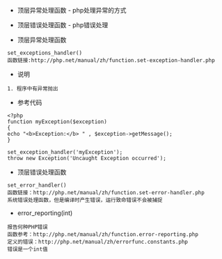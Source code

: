 - 顶层异常处理函数 - php处理异常的方式
- 顶层错误处理函数 - php错误处理

- 顶层异常处理函数
```
set_exceptions_handler()
函数链接:http://php.net/manual/zh/function.set-exception-handler.php
```

- 说明
```
1. 程序中有异常抛出
```

- 参考代码
```
<?php  
function myException($exception)  
{  
echo "<b>Exception:</b> " , $exception->getMessage();  
}  
  
set_exception_handler('myException');  
throw new Exception('Uncaught Exception occurred');  
```

- 顶层错误处理函数
```
set_error_handler()
函数链接：http://php.net/manual/zh/function.set-error-handler.php
系统错误处理函数，但是编译时产生错误，运行致命错误不会被捕捉
```

- error_reporting(int)
```
报告何种PHP错误
函数参考：http://php.net/manual/zh/function.error-reporting.php
定义的错误：http://php.net/manual/zh/errorfunc.constants.php
错误是一个int值
```
